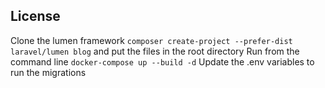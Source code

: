 ## License

Clone the lumen framework `composer create-project --prefer-dist laravel/lumen blog` and put the files in the root directory
Run from the command line `docker-compose up --build -d`
Update the .env variables to run the migrations
